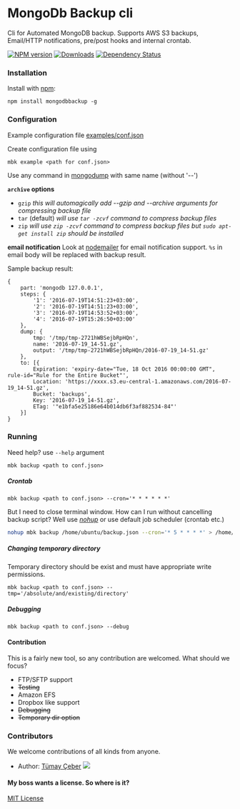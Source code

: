 # MongoDb Backup cli
Cli for Automated MongoDB backup. Supports AWS S3 backups, Email/HTTP notifications, pre/post hooks and internal crontab.
 
[![NPM version][npm-image]][npm-url] [![Downloads][downloads-image]][npm-url] [![Dependency Status][dependency-image]][dependency-url]

### Installation
Install with [npm](http://github.com/isaacs/npm):
```
npm install mongodbbackup -g
```
    
### Configuration
Example configuration file [examples/conf.json](examples/conf.json)

Create configuration file using 
```
mbk example <path for conf.json>
```

Use any command in [mongodump](https://docs.mongodb.com/manual/reference/program/mongodump/) with same name (without '--')

**`archive` options** 
* `gzip`
*this will automagically add --gzip and --archive arguments for compressing backup file*
* `tar` (default)
*will use `tar -zcvf` command to compress backup files*
* `zip`
*will use `zip -zcvf` command to compress backup files but `sudo apt-get install zip` should be installed* 

**email notification** 
Look at [nodemailer](https://www.npmjs.com/package/nodemailer) for email notification support.
`%s` in email body will be replaced with backup result.

Sample backup result:
```javasript
{
    part: 'mongodb 127.0.0.1',
    steps: {
        '1': '2016-07-19T14:51:23+03:00',
        '2': '2016-07-19T14:51:23+03:00',
        '3': '2016-07-19T14:53:52+03:00',
        '4': '2016-07-19T15:26:50+03:00'
    },
    dump: {
        tmp: '/tmp/tmp-2721hWBSejbRpHQn',
        name: '2016-07-19_14-51.gz',
        output: '/tmp/tmp-2721hWBSejbRpHQn/2016-07-19_14-51.gz'
    },
    to: [{
        Expiration: 'expiry-date="Tue, 18 Oct 2016 00:00:00 GMT", rule-id="Rule for the Entire Bucket"',
        Location: 'https://xxxx.s3.eu-central-1.amazonaws.com/2016-07-19_14-51.gz',
        Bucket: 'backups',
        Key: '2016-07-19_14-51.gz',
        ETag: '"e1bfa5e25186e64b014db6f3af882534-84"'
    }]
}
```


### Running
Need help? use `--help` argument
```
mbk backup <path to conf.json>
```

##### Crontab
```
mbk backup <path to conf.json> --cron='* * * * * *'
```
But I need to close terminal window. How can I run without cancelling backup script?
Well use [*nohup*](https://en.wikipedia.org/wiki/Nohup) or use default job scheduler (crontab etc.)
```bash
nohup mbk backup /home/ubuntu/backup.json --cron='* 5 * * * *' > /home/ubuntu/backuplog.out 2> /home/ubuntu/backuplog.err < /dev/null &
```

##### Changing temporary directory
Temporary directory should be exist and must have appropriate write permissions. 
```
mbk backup <path to conf.json> --tmp='/absolute/and/existing/directory'
```

##### Debugging
```
mbk backup <path to conf.json> --debug
```

#### Contribution
This is a fairly new tool, so any contribution are welcomed.
What should we focus?
* FTP/SFTP support
* ~~Testing~~
* Amazon EFS
* Dropbox like support
* ~~Debugging~~
* ~~Temporary dir option~~

### Contributors
We welcome contributions of all kinds from anyone. 
* Author: [Tümay Çeber](https://github.com/brendtumi) [![](https://img.shields.io/gratipay/user/brendtumi.svg)](https://gratipay.com/brendtumi/)

#### My boss wants a license. So where is it?
[MIT License](./LICENSE)

[dependency-image]: https://david-dm.org/brendtumi/mongo-backup.svg?style=flat-square
[downloads-image]: http://img.shields.io/npm/dm/mongodbbackup.svg?style=flat-square
[npm-image]: https://img.shields.io/npm/v/mongodbbackup.svg?style=flat-square
[dependency-url]: https://david-dm.org/brendtumi/mongo-backup
[npm-url]: https://npmjs.org/package/mongodbbackup
